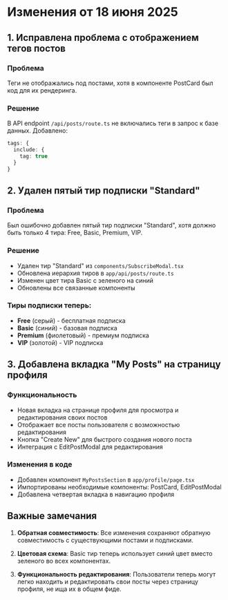 # Изменения от 18 июня 2025

## 1. Исправлена проблема с отображением тегов постов

### Проблема
Теги не отображались под постами, хотя в компоненте PostCard был код для их рендеринга.

### Решение
В API endpoint `/api/posts/route.ts` не включались теги в запрос к базе данных. Добавлено:
```typescript
tags: {
  include: {
    tag: true
  }
}
```

## 2. Удален пятый тир подписки "Standard"

### Проблема
Был ошибочно добавлен пятый тир подписки "Standard", хотя должно быть только 4 тира: Free, Basic, Premium, VIP.

### Решение
- Удален тир "Standard" из `components/SubscribeModal.tsx`
- Обновлена иерархия тиров в `app/api/posts/route.ts`
- Изменен цвет тира Basic с зеленого на синий
- Обновлены все связанные компоненты

### Тиры подписки теперь:
- **Free** (серый) - бесплатная подписка
- **Basic** (синий) - базовая подписка
- **Premium** (фиолетовый) - премиум подписка  
- **VIP** (золотой) - VIP подписка

## 3. Добавлена вкладка "My Posts" на страницу профиля

### Функциональность
- Новая вкладка на странице профиля для просмотра и редактирования своих постов
- Отображает все посты пользователя с возможностью редактирования
- Кнопка "Create New" для быстрого создания нового поста
- Интеграция с EditPostModal для редактирования

### Изменения в коде
- Добавлен компонент `MyPostsSection` в `app/profile/page.tsx`
- Импортированы необходимые компоненты: PostCard, EditPostModal
- Добавлена четвертая вкладка в навигацию профиля

## Важные замечания

1. **Обратная совместимость**: Все изменения сохраняют обратную совместимость с существующими постами и подписками.

2. **Цветовая схема**: Basic тир теперь использует синий цвет вместо зеленого во всех компонентах.

3. **Функциональность редактирования**: Пользователи теперь могут легко находить и редактировать свои посты через страницу профиля, не ища их в общем фиде. 